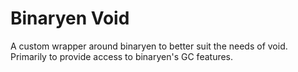# Binaryen Void

A custom wrapper around binaryen to better suit the needs of void. Primarily
to provide access to binaryen's GC features.
